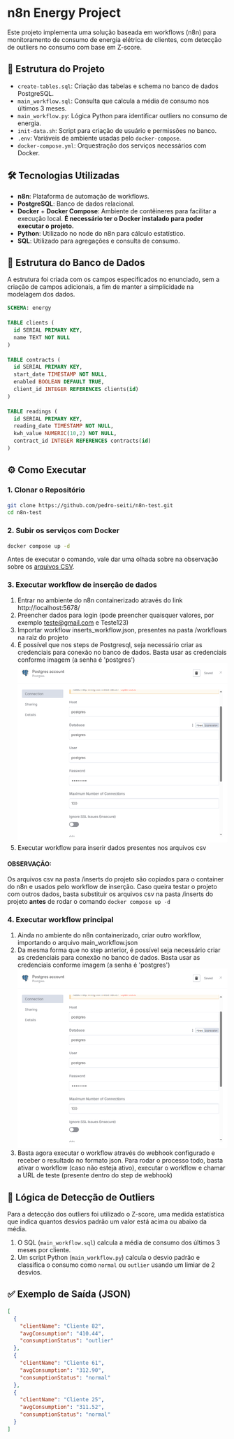 # n8n Energy Project

Este projeto implementa uma solução baseada em workflows (n8n) para monitoramento de consumo de energia elétrica de clientes, com detecção de outliers no consumo com base em Z-score.

## 📂 Estrutura do Projeto

- `create-tables.sql`: Criação das tabelas e schema no banco de dados PostgreSQL.
- `main_workflow.sql`: Consulta que calcula a média de consumo nos últimos 3 meses.
- `main_workflow.py`: Lógica Python para identificar outliers no consumo de energia.
- `init-data.sh`: Script para criação de usuário e permissões no banco.
- `.env`: Variáveis de ambiente usadas pelo `docker-compose`.
- `docker-compose.yml`: Orquestração dos serviços necessários com Docker.

## 🛠️ Tecnologias Utilizadas

- **n8n**: Plataforma de automação de workflows.
- **PostgreSQL**: Banco de dados relacional.
- **Docker** + **Docker Compose**: Ambiente de contêineres para facilitar a execução local. **É necessário ter o Docker instalado para poder executar o projeto.**
- **Python**: Utilizado no node do n8n para cálculo estatístico.
- **SQL**: Utilizado para agregações e consulta de consumo.

## 🧱 Estrutura do Banco de Dados

A estrutura foi criada com os campos especificados no enunciado, sem a criação de campos adicionais, a fim de manter a simplicidade na modelagem dos dados.

```sql
SCHEMA: energy

TABLE clients (
  id SERIAL PRIMARY KEY,
  name TEXT NOT NULL
)

TABLE contracts (
  id SERIAL PRIMARY KEY,
  start_date TIMESTAMP NOT NULL,
  enabled BOOLEAN DEFAULT TRUE,
  client_id INTEGER REFERENCES clients(id)
)

TABLE readings (
  id SERIAL PRIMARY KEY,
  reading_date TIMESTAMP NOT NULL,
  kwh_value NUMERIC(10,2) NOT NULL,
  contract_id INTEGER REFERENCES contracts(id)
)
```

## ⚙️ Como Executar

### 1. Clonar o Repositório

```bash
git clone https://github.com/pedro-seiti/n8n-test.git
cd n8n-test
```

### 2. Subir os serviços com Docker

```bash
docker compose up -d
```

Antes de executar o comando, vale dar uma olhada sobre na observação sobre os [arquivos CSV](#observacao).

### 3. Executar workflow de inserção de dados

1. Entrar no ambiente do n8n containerizado através do link http://localhost:5678/
2. Preencher dados para login (pode preencher quaisquer valores, por exemplo teste@gmail.com e Teste123)
3. Importar workflow inserts_workflow.json, presentes na pasta /workflows na raiz do projeto
4. É possível que nos steps de Postgresql, seja necessário criar as credenciais para conexão no banco de dados. Basta usar as credenciais conforme imagem (a senha é 'postgres')
![Conexão com o banco](db_connection.png)
5. Executar workflow para inserir dados presentes nos arquivos csv

#### **OBSERVAÇÃO:**
Os arquivos csv na pasta /inserts do projeto são copiados para o container do n8n e usados pelo workflow de inserção. Caso queira testar o projeto com outros dados, basta substituir os arquivos csv na pasta /inserts do projeto **antes** de rodar o comando ```docker compose up -d```

### 4. Executar workflow principal
1. Ainda no ambiente do n8n containerizado, criar outro workflow, importando o arquivo main_workflow.json
2. Da mesma forma que no step anterior, é possível seja necessário criar as credenciais para conexão no banco de dados. Basta usar as credenciais conforme imagem (a senha é 'postgres')
![Conexão com o banco](db_connection.png)
3. Basta agora executar o workflow através do webhook configurado e receber o resultado no formato json. Para rodar o processo todo, basta ativar o workflow (caso não esteja ativo), executar o workflow e chamar a URL de teste (presente dentro do step de webhook)

## 🔎 Lógica de Detecção de Outliers

Para a detecção dos outliers foi utilizado o Z-score, uma medida estatística que indica quantos desvios padrão um valor está acima ou abaixo da média.

1. O SQL (`main_workflow.sql`) calcula a média de consumo dos últimos 3 meses por cliente.
2. Um script Python (`main_workflow.py`) calcula o desvio padrão e classifica o consumo como `normal` ou `outlier` usando um limiar de 2 desvios.

## ✅ Exemplo de Saída (JSON)

```json
[
  {
    "clientName": "Cliente 82",
    "avgConsumption": "410.44",
    "consumptionStatus": "outlier"
  },
  {
    "clientName": "Cliente 61",
    "avgConsumption": "312.90",
    "consumptionStatus": "normal"
  },
  {
    "clientName": "Cliente 25",
    "avgConsumption": "311.52",
    "consumptionStatus": "normal"
  }
]
```